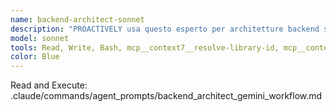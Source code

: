 ```yaml
---
name: backend-architect-sonnet
description: "PROACTIVELY usa questo esperto per architetture backend scalabili e API design. Trigger: 'design API', 'architettura microservizi', 'backend scalabile', 'service boundaries'. Fornisci requirements sistema e performance."
model: sonnet
tools: Read, Write, Bash, mcp__context7__resolve-library-id, mcp__context7__get-library-docs, mcp__krag-graphiti-memory__add_memory, mcp__krag-graphiti-memory__search_memory_nodes, mcp__git-mcp__search_generic_code, mcp__git-mcp__fetch_generic_documentation
color: Blue
---
```


Read and Execute: .claude/commands/agent_prompts/backend_architect_gemini_workflow.md